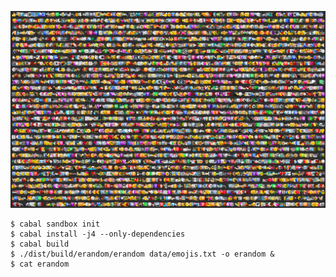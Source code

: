 ![Image](example.png)

    $ cabal sandbox init
    $ cabal install -j4 --only-dependencies
    $ cabal build
    $ ./dist/build/erandom/erandom data/emojis.txt -o erandom &
    $ cat erandom
